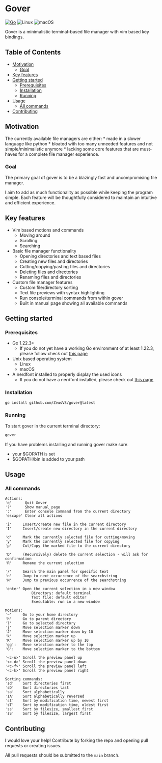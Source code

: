 # Gover

<!-- TODO: Add a logo here -->

[![Go](https://img.shields.io/badge/go-blue?style=for-the-badge&logo=go&logoColor=white&logoSize=auto)](https://go.dev)
![Linux](https://img.shields.io/badge/Linux-FCC624?style=for-the-badge&logo=linux&logoColor=black)
![macOS](https://img.shields.io/badge/macOS-black?style=for-the-badge&logo=apple&logoColor=F0F0F0)

<!-- TODO: Add a gif here -->

Gover is a minimalistic terminal-based file manager with vim based key bindings.

## Table of Contents

* [Motivation](#Motivation)
    * [Goal](#Goal)
* [Key features](#Key-features)
* [Getting started](#Getting-started)
    * [Prerequisites](#Prerequisites)
    * [Installation](#Installation)
    * [Running](#Running)
* [Usage](#Usage)
    * [All commands](#All-commands)
* [Contributing](#Contributing)

## Motivation

The currently available file managers are either:
    * made in a slower language like python
    * bloated with too many unneeded features and not simple/minimalistic anymore
    * lacking some core features that are must-haves for a complete file manager experience.

### Goal

The primary goal of gover is to be a blazingly fast and uncompromising file manager.

I aim to add as much functionality as possible while keeping the program simple. Each feature will be thoughtfully considered to maintain an intuitive and efficient experience.

## Key features

* Vim based motions and commands
    * Moving around
    * Scrolling
    * Searching
* Basic file manager functionality
    * Opening directories and text based files
    * Creating new files and directories
    * Cutting/copying/pasting files and directories
    * Deleting files and directories
    * Renaming files and directories
* Custom file manager features
    * Custom file/directory sorting
    * Text file previews with syntax highlighting
    * Run console/terminal commands from within gover
    * Built in manual page showing all available commands

## Getting started

### Prerequisites

* Go 1.22.3+
    * If you do not yet have a working Go environment of at least 1.22.3, please follow check out [this page](https://go.dev/doc/install)
* Unix based operating system
    * Linux
    * macOS
* A nerdfont installed to properly display the used icons
    * If you do not have a nerdfont installed, please check out [this page](https://github.com/ryanoasis/nerd-fonts)

### Installation

```bash
go install github.com/ZeusVS/gover@latest
```

### Running

To start gover in the current terminal directory:

```bash
gover
```

If you have problems installing and running gover make sure:

* your $GOPATH is set
* $GOPATH/bin is added to your path

## Usage

### All commands

```
Actions:
'q'      Quit Gover
'?'      Show manual page
':'      Enter console command from the current directory
'escape' Clear all actions

'i'     Insert/create new file in the current directory
'I'     Insert/create new directory in the current directory

'd'     Mark the currently selected file for cutting/moving
'y'     Mark the currently selected file for copying
'p'     Cut/Copy the marked file to the current directory

'D'     (Recursively) delete the current selection - will ask for confirmation
'R'     Rename the current selection

'/'     Search the main panel for specific text
'n'     Jump to next occurrence of the searchstring
'N'     Jump to previous occurrence of the searchstring

'enter' Open the current selection in a new window
            Directory: default terminal
            Text file: default editor
            Executable: run in a new window

Motions:
'~'     Go to your home directory
'h'     Go to parent directory
'l'     Go to selected directory
'j'     Move selection marker down
'J'     Move selection marker down by 10
'k'     Move selection marker up
'K'     Move selection marker up by 10
'gg':   Move selection marker to the top
'G':    Move selection marker to the bottom

'<c-u>' Scroll the preview panel up
'<c-d>' Scroll the preview panel down
'<c-f>' Scroll the preview panel left
'<c-k>' Scroll the preview panel right

Sorting commands:
'sd'    Sort directories first
'sD'    Sort directories last
'sa'    Sort alphabetically
'sA'    Sort alphabetically reversed
'st'    Sort by modification time, newest first
'sT'    Sort by modification time, oldest first
'ss'    Sort by filesize, smallest first
'sS'    Sort by filesize, largest first
```

## Contributing

I would love your help! Contribute by forking the repo and opening pull requests or creating issues.

All pull requests should be submitted to the `main` branch.
